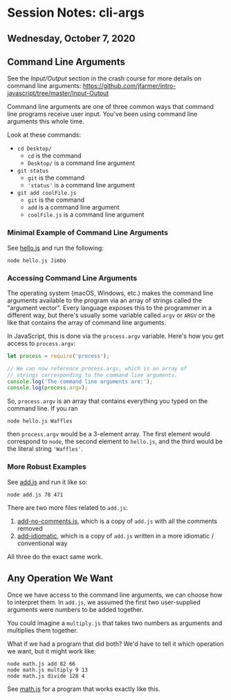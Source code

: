 # Session Notes: cli-args

## Wednesday, October 7, 2020

## Command Line Arguments

See the *Input/Output* section in the crash course for more details on command line arguments: <https://github.com/jfarmer/intro-javascript/tree/master/Input-Output>

Command line arguments are one of three common ways that command line programs receive user input. You've been using command line arguments this whole time.

Look at these commands:

- `cd Desktop/`
  - `cd` is the command
  - `Desktop/` is a command line argument
- `git status`
  - `git` is the command
  - `'status'` is a command line argument
- `git add coolFile.js`
  - `git` is the command
  - `add` is a command line argument
  - `coolFile.js` is a command line argument

### Minimal Example of Command Line Arguments

See [hello.js](hello.js) and run the following:

```console
node hello.js Jimbo
```

### Accessing Command Line Arguments

The operating system (macOS, Windows, etc.) makes the command line arguments available to the program via an array of strings called the "argument vector". Every language exposes this to the programmer in a different way, but there's usually some variable called `argv` or `ARGV` or the like that contains the array of command line arguments.

In JavaScript, this is done via the `process.argv` variable. Here's how you get access to `process.argv`:

```js
let process = require('process');

// We can now reference process.argv, which is an array of
// strings corresponding to the command line arguments.
console.log('The command line arguments are:');
console.log(process.argv);
```

So, `process.argv` is an array that contains everything you typed on the command line. If you ran

```console
node hello.js Waffles
```

then `process.argv` would be a 3-element array. The first element would correspond to `node`, the second element to `hello.js`, and the third would be the literal string `'Waffles'`.

### More Robust Examples

See [add.js](add.js) and run it like so:

```console
node add.js 78 471
```

There are two more files related to `add.js`:

1. [add-no-comments.js](add-no-comments.js), which is a copy of `add.js` with all the comments removed
1. [add-idiomatic](add-idiomatic.js), which is a copy of `add.js` written in a more idiomatic / conventional way

All three do the exact same work.

## Any Operation We Want

Once we have access to the command line arguments, we can choose how to interpret them. In `add.js`, we assumed the first two user-supplied arguments were numbers to be added together.

You could imagine a `multiply.js` that takes two numbers as arguments and multiplies them together.

What if we had a program that did both? We'd have to tell it which operation we want, but it might work like:

```console
node math.js add 82 66
node math.js multiply 9 13
node math.js divide 128 4
```

See [math.js](math.js) for a program that works exactly like this.
